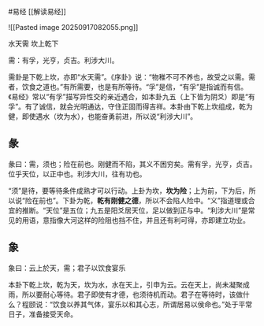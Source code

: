 #易经 [[解读易经]]

![[Pasted image 20250917082055.png]]

水天需   坎上乾下

需：有孚，光亨，贞吉。利涉大川。


需卦是下乾上坎，亦即“水天需”。《序卦》说：“物稚不可不养也，故受之以需。需者，饮食之道也。”有所需要，也是有所等待。“孚”是信，“有孚”是指诚而有信。《易经》常以“有孚”描写异性交的亲近遇合，如本卦九五（上下皆为阴爻）即是“有孚”。有了诚信，就会光明通达，守住正固而得吉祥。本卦由下乾上坎组成，乾为健，即使遇水（坎为水），也能奋勇前进，所以说“利涉大川”。


## 彖
彖曰：需，须也；险在前也。刚健而不陷，其义不困穷矣。需有孚，光亨，贞吉。位乎天位，以正中也。利涉大川，往有功也。

“须”是待，要等待条件成熟才可以行动。上卦为坎，**坎为险**；上为前，下为后，所以说“险在前也”。下卦为乾，**乾有刚健之德**，所以不会陷人险中。“义”指道理或合宜的推断。“天位”是五位；九五是阳爻居天位，足以做到正与中。“利涉大川”是常见的用语，意指像大河这样的险阻也挡不住，并且还有利可得，亦即建立功业。


## 象
象曰：云上於天，需；君子以饮食宴乐

本卦下乾上坎，乾为天，坎为水，水在天上，引申为云。云在天上，尚未凝聚成雨，所以要耐心等待。君子即使有才德，也须待机而动。君子在等待时，该做什么？程颐说：“饮食以养其气体，宴乐以和其心志，所谓居易以侯命也。”处于平常日子，准备接受天命。































